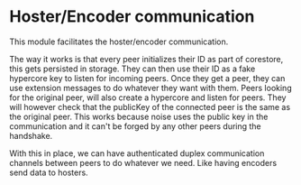 # Hoster/Encoder communication

This module facilitates the hoster/encoder communication.

The way it works is that every peer initializes their ID as part of corestore, this gets persisted in storage.
They can then use their ID as a fake hypercore key to listen for incoming peers.
Once they get a peer, they can use extension messages to do whatever they want with them.
Peers looking for the original peer, will also create a hypercore and listen for peers.
They will however check that the publicKey of the connected peer is the same as the original peer.
This works because noise uses the public key in the communication and it can't be forged by any other peers during the handshake.

With this in place, we can have authenticated duplex communication channels between peers to do whatever we need. Like having encoders send data to hosters.
